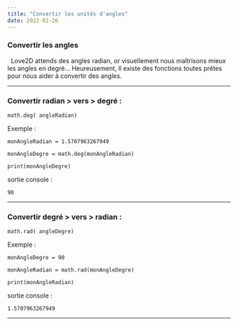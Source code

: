 ```yaml
---
title: "Convertir les unités d'angles"
date: 2022-02-26
---
```


### Convertir les angles

  Love2D attends des angles radian, or visuellement nous maîtrisons mieux les angles en degré... Heureusement, Il existe des fonctions toutes prêtes pour nous aider à convertir des angles.

* * *

### Convertir radian > vers > degré :

```
math.deg( angleRadian) 
```

Exemple :

```
monAngleRadian = 1.5707963267949

monAngleDegre = math.deg(monAngleRadian)

print(monAngleDegre)
```

sortie console :

```
90  
```

* * *

### Convertir degré > vers > radian :

```
math.rad( angleDegre) 
```

Exemple :

```
monAngleDegre = 90

monAngleRadian = math.rad(monAngleDegre)

print(monAngleRadian)
```

sortie console :

```
1.5707963267949  
```

* * *
